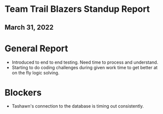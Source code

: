 # Team Trail Blazers Standup Report
## March 31, 2022

# General Report
- Introduced to end to end testing. Need time to process and understand.
- Starting to do coding challenges during given work time to get better at on the fly logic solving.

# Blockers
- Tashawn's connection to the database is timing out consistently.